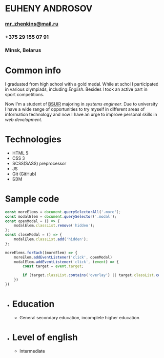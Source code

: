 # EUHENY ANDROSOV

### mr_zhenkins@mail.ru
### +375 29 155 07 91
### Minsk, Belarus

# Common info

I graduated from high school with a gold medal. While at schol I participated in various olympiads, including *English*. Besides I took an active part in sport competitions.

Now I'm a student of [BSUIR](bsuir.by) majoring in _systems engineer_. Due to university I have a wide range of opportunities to try myself in different areas of information technology and now I have an urge to improve personal skills in _web development_.

# Technologies

- HTML 5
- CSS 3
- SCSS(SASS) preprocessor
- JS
- Git (GitHub)
- БЭМ

# Sample code

```javascript
const moreElems = document.querySelectorAll('.more');
const modalElem = document.querySelector('.modal');
const openModal = () => {
    modalElem.classList.remove('hidden');
};
const closeModal = () => {
    modalElem.classList.add('hidden');
};

moreElems.forEach((moreElem) => {
    moreElem.addEventListener('click', openModal)
    modalElem.addEventListener('click', (event) => {
        const target = event.target;

        if (target.classList.contains('overlay') || target.classList.contains('modal__close')) closeModal();
    })
})
```
* # Education

    - General secondary education, incomplete higher education.

* # Level of english

    - Intermediate
